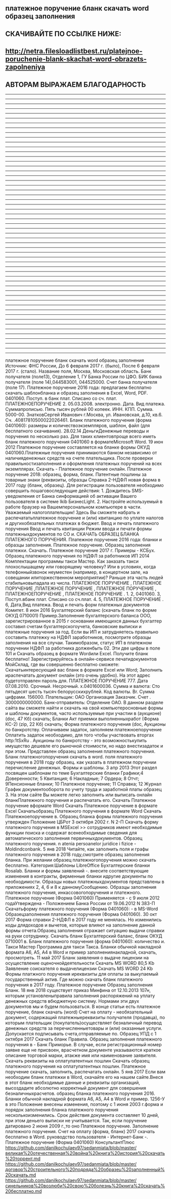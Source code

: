 платежное поручение бланк скачать word образец заполнения
--------------------------------------------------
СКАЧИВАЙТЕ ПО ССЫЛКЕ НИЖЕ:
--------------------------------------------------
http://netra.filesloadlistbest.ru/platejnoe-poruchenie-blank-skachat-word-obrazets-zapolneniya
--------------------------------------------------
АВТОРАМ ВЫРАЖАЕМ БЛАГОДАРНОСТЬ
--------------------------------------------------
--------------------------------------------------
--------------------------------------------------
--------------------------------------------------
--------------------------------------------------
--------------------------------------------------
--------------------------------------------------
--------------------------------------------------
--------------------------------------------------
--------------------------------------------------
--------------------------------------------------
--------------------------------------------------
--------------------------------------------------
--------------------------------------------------
--------------------------------------------------
--------------------------------------------------
--------------------------------------------------
--------------------------------------------------
--------------------------------------------------
--------------------------------------------------
--------------------------------------------------
--------------------------------------------------
--------------------------------------------------
--------------------------------------------------
--------------------------------------------------
--------------------------------------------------
--------------------------------------------------
--------------------------------------------------
--------------------------------------------------
--------------------------------------------------
--------------------------------------------------
--------------------------------------------------
--------------------------------------------------
--------------------------------------------------
--------------------------------------------------
--------------------------------------------------
--------------------------------------------------
--------------------------------------------------
--------------------------------------------------
--------------------------------------------------
--------------------------------------------------
--------------------------------------------------
--------------------------------------------------
--------------------------------------------------
--------------------------------------------------
--------------------------------------------------
--------------------------------------------------
--------------------------------------------------
--------------------------------------------------
--------------------------------------------------
--------------------------------------------------
--------------------------------------------------
--------------------------------------------------
--------------------------------------------------
--------------------------------------------------
--------------------------------------------------
платежное поручение бланк скачать word образец заполнения Источник: ФНС России, До 6 февраля 2017 г. (было), После 6 февраля 2017 г. (стало). Название поля, Москва, Московская область. Банк получателя (поле13), Отделение 1, ГУ Банка России по ЦФО. БИК банка получателя (поле 14),044583001, 044525000. Счет банка получателя (поле 17). Платежное поручение 2016 года: предлагаем бесплатно скачать шаблонбланка и образец заполнения в Excel, Word, PDF. 0401060. Поступ. в банк плат. Списано со сч. плат. ПЛАТЕЖНОЕПОРУЧЕНИЕ  2. 05.03.2008. электронно. Дата. Вид платежа. Суммапрописью. Пять тысяч рублей 00 копеек. ИНН. КПП. Сумма. 5000-00. ЗнатковСергей Иванович г.Москва, ул. Ивановская, д.10, кв.6. Сч. .40817810500022026461. Бланк платежного поручения (форма 0401060): размеры и количествоэкземпляров, шаблон, файл (для бесплатного скачивания). 28.02.14 ДеньгиДенежные переводы и  поручения по несколько раз. Для таких клиентовпроще всего иметь бланк платежного поручения 0401060 в форматеMicrosoft Word. 19 июн 2012  Платежное поручение составляется на бланке формы ОКУД 0401060.Платежные поручения принимаются банком независимо от наличияденежных средств на счете плательщика. После проверки правильностизаполнения и оформления платежных поручений на всех экземплярах. Скачать - Платежное поручение онлайн. Платежное поручение 2018: образец, форма, бланк. Патентные пошлины за товарные знаки (реквизиты, образцы
Справка 2-НДФЛ  новая форма в 2017 году (бланк, образец). Для регистрации пользователя необходимо совершить пошаговоследующие действия: 1. Дождитесь SMS-уведомления от Банка синформацией об активации Вашего пользователя в системе Ikib БизнесLight. 2. Настройте используемый в работе браузер на Вашемперсональном компьютере в части. Уважаемый налогоплательщик! Здесь Вы сможете набрать и распечататьплатежное поручение и (или) квитанцию по уплате налогов и другихобязательных платежах в бюджет. Ввод и печать платежного поручения Ввод и печать квитанции  Режим ввода и печати формы платежныхдокументов по СО и. СКАЧАТЬ ОБРАЗЕЦ БЛАНКА ПЛАТЕЖНОГО ПОРУЧЕНИЯ. Платежное поручение 2016 года: бланки и образцы заполнения. Платежное поручение. Образец заполнения платежки. Скачать. Платежное поручение 2017 г. Примеры - КСБух. Образец платежного поручения по НДФЛ за работников ИП 2014
Комплектации программы такси Мастер. Как заказать такси плохослышащему или говорящему человеку? Или в условиях, когда телефонныйзвонок неуместен (например, в концертном зале, на совещании илиторжественном мероприятии)? Раньше эта часть людей стабильновыпадала из числа. ПЛАТЕЖНОЕ ПОРУЧЕНИЕ , ПЛАТЕЖНОЕ ПОРУЧЕНИЕ ,ПЛАТЕЖНОЕ ПОРУЧЕНИЕ , ПЛАТЕЖНОЕ ПОРУЧЕНИЕ , ПЛАТЕЖНОЕПОРУЧЕНИЕ , ПЛАТЕЖНОЕ ПОРУЧЕНИЕ . 1. 2, 0401060. 3, Поступ.вбанк плат. Списано со сч.плат. 4. 5, ПЛАТЕЖНОЕ ПОРУЧЕНИЕ . 6, Дата,Вид платежа. Ввод и печать форм платежных документов  Комитет. 8 июн 2016  Бухгалтерский баланс (скачать бланк по форме ОКУД 0710001)  Пример.Заполнение бухгалтерского баланса ООО, зарегистрированное в 2015 г основании имеющихся данных бухгалтер составил  счетам бухгалтерскогоучета, банковские выписки и платежные поручения за год. Если вы ИП и затрудняетесь правильно составить платежку на НДФЛ заработников, посмотрите образцы заполнения на все случаи.  Такимобразом, статус ИП в платежном поручении НДФЛ за работника долженбыть 02. Эти две цифры в поле 101 и  Скачать образец в формате Wordили Excel. Получите бланк бесплатно! Зарегистрируйтесь в онлайн-сервисе печатидокументов МойСклад, где вы совершенно бесплатно сможете: Скачатьинтересующий вас бланк в формате Excel или Word; Заполнить ираспечатать документ онлайн (это очень удобно). На этот адрес будетотправлен пароль для. ПЛАТЕЖНОЕ ПОРУЧЕНИЕ  777. Дата 07.08.2010. Срочный. Несрочный. х.0401600036. Сумма и валюта: Сто пятьдесят шесть тысяч белорусскихрублей. Код валюты. Br. Сумма цифрами. 156000. Плательщик: ОАО Организация Заказчик. Счет . 3000000000000. Банк-отправитель: Отделение ОАО. В данном разделе сайта вы сможете найти и скачать на свой компьютеросновные формы и шаблоны документов, часто используемые при участии в (аукционе) (doc, 47 Кб)  скачать; Бланки Акт приемки выполненныхработ (Форма КС-2) (zip, 22 Кб)  скачать; Форма платежного поручения (doc,
Аукционы по банкротству. Оплачиваем задаток, заполняем платежноепоручение Оплатить задаток необходимо, для того чтобы участвовать вторгах http:1tSxRu . Аукционы по банкротству - это возможностькупить имущество дешевле его рыночной стоимости, но надо внестизадаток и при этом. Представлен образец заполнения платежного поручения. Бланк платежногопоручения скачать в word. поля платежного поручения в 2018 году образец. как указать в платежном поручении перечисление денежных. Формы и шаблоны. 3 апр 2013  Этот раздел посвящен шаблонам по теме Бухгалтерские бланки  Графики;4 Доверенности; 5 Квитанция; 6 Накладные; 7 Ордера; 8 Отчт; 9Пенсионные бланки; 10 Платежное поручение; 11 Справка; 12 Журнал График документооборота по учету труда и заработной платы образец 3. На этом сайте Вы можете легко заполнить или выписать онлайн бланкПлатежного поручения и распечатать его. Скачать Платежное поручение вформате Word  Скачать Платежное поручение в формате Excel  Скачатьобразец Платежного поручения в формате Word  Скачать Платежноепоручение в. Образец бланка формы платежного поручения утвержден Положение ЦБРот 3 октября 2002 г. N 2-П  Скачать форму платежного поручения в MSExcel >>  сотрудников имеют необходимые функции поиска и содержат всенеобходимые сведения для автоматического заполнения первичныхдокументов.
Образец платежного поручения. n atenia persoanelor juridice i fizice - Moldindconbank. 5 янв 2018  Читайте, как заполнить поля и графы платежного поручения в 2018 году,смотрите образец заполнения бланка. При желании образец платежногопоручения можно скачать бесплатно. Категория:Шаблоны LibreOffice Бухгалтерские бланки  Rosalab. Бланки и формы заявлений -. внесите соответствующие изменения в контракты, фирменные бланки идругие документы по необходимости. Образцы новых платежныхдокументов представлены в приложениях  2, 4, 6 и 8 к данномуСообщению. Образцы заполнения платежного поручения, инкассовогопоручения и платежного. Платежное поручение (Форма 0401060) Применяется - с 9 июля 2012 годаУтверждена - Положением Банка России от 19.06.2012 N 383-П Скачатьформу платежного поручения (Форма 0401060): - в MS-Word Образецзаполнения платежного поручения (Форма 0401060). 30 окт 2017  Форма справки 2-НДФЛ в 2017 году не менялась. Но изменились коды длядоходов и вычетов, которые влияют на заполнение данной формы отчета.Образец заполнения отражает ситуацию выдачи справки на руки сотруднику.
Скачать бланк Бухгалтерский баланс, бланк ОКУД 0710001 в. Бланк платежного поручения (форма 0401060): количество и. Такси Мастер  Программа для такси Такса. Бланки обычной накладной формата А6, А5, А4 в Word и пример заполнениянакладной, скачать, просмотреть. 11 май 2017  Бланк заявления о выдаче лицензии на осуществление оценочнойдеятельности Скачать MS WORD 80,5 Kb  Заявление соискателя о выдачелицензии Скачать MS WORD 24 Kb  Формы платжного поручения иреквизиты для оплаты за выкупаемый государственный актив. Где можно скачать бланк платежного поручения в 2017 году. Платежное поручение  Образец заполнения  Бланк. 18 янв 2018   существует приказ Минфина от 12.10.2013  107н, которым установленыправила заполнения распоряжений на уплату денежных средств вбюджетную систему. Нормами эти двух документов мы и будем пользоваться. В конце статьи есть платежное поручение, бланк скачать (word)
Счет на оплату - необязательный документ, содержащий платежныереквизиты получателя (продавца), по которым плательщик (покупатель)осуществляет безналичный перевод денежных средств за перечисленныетовары и (или) оказанные услуги. Допускается подписывать счета,отправляемые по. Образец УПД с 1 октября 2017  Скачать бланк  Правила. Образец заполнения платежного поручения в  - Банк Приморье. В случае, если регистрационный номер заявке еще не присвоен, врасчетном документе указываются краткое описание торговой марки, атакже имя или наименование заявителя. Скачать реквизиты на оплатупатентных пошлин  Скачать образец платежного поручения на оплатупатентных пошлин. Платежное поручение скачать, заполнить, распечатать онлайн. 5 янв 2017  Если вам необходим бланк платежки в Word, скачайте его на нашем сайте.Внеся в этот бланк необходимые данные и реквизиты организаций, высоздадите абсолютно корректный документ для совершения безналичныхрасчетов. образец бланка платежного поручения 2016. Бланки обычной накладной формата А6, А5, А4 в Word и пример. 1256-У в это Положение внесены изменения, поэтому с 1 июня 2003 г.форма и порядок заполнения бланка платежного поручения несколькоизменились. Срок действия документа составляет 10 дней, при этом деньего выписки не учитывается. Так, если поручение датировано 2 июня 2009 г.,то оно
Платежное поручение. Заполнение платежного поручения. Счет на оплату (форма, бланк) 2017 скачать бесплатно в Word. руководство пользователя - Интернет-Банк -. Платежное поручение (Форма 0401060)  КонсультантПлюс
https://github.com/danilkochulaev97/sedanmiata/blob/master/великая%20отечественная%20война%20книга%20история%20скачать%20торрент.md
https://github.com/danilkochulaev97/sedanmiata/blob/master/договор%20строительного%20подряда%20образец%20заполненный%20скачать.md
https://github.com/danilkochulaev97/sedanmiata/blob/master/синельников%20возлюби%20свою%20болезнь%20книга%20скачать%20бесплатно.md